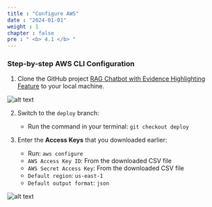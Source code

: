 ```yaml
---
title : "Configure AWS"
date : "2024-01-01"
weight : 1
chapter : false
pre : " <b> 4.1 </b> "
---
```


### Step-by-step AWS CLI Configuration

1. Clone the GitHub project [RAG Chatbot with Evidence Highlighting Feature](https://github.com/MarkX04/RAG-Chatbot-with-Evidence-Highlighting-Feature) to your local machine.

![alt text](/images/4.s3/4.0.png)

2. Switch to the `deploy` branch:
   + Run the command in your terminal: `git checkout deploy`

3. Enter the **Access Keys** that you downloaded earlier:
   + Run: `aws configure`
   + `AWS Access Key ID`: From the downloaded CSV file
   + `AWS Secret Access Key`: From the downloaded CSV file
   + `Default region`: `us-east-1`
   + `Default output format`: `json`

![alt text](/images/4.s3/4.1.png)
